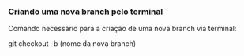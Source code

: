 ### Criando uma nova branch pelo terminal

Comando necessário para a criação de uma nova branch via terminal:

git checkout -b (nome da nova branch)

